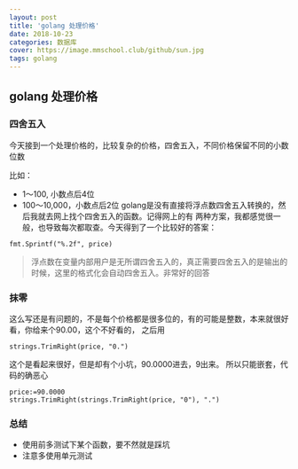 ```yaml
---
layout: post
title: 'golang 处理价格'
date: 2018-10-23
categories: 数据库
cover: https://image.mmschool.club/github/sun.jpg
tags: golang
---
```


## golang 处理价格

### 四舍五入
今天接到一个处理价格的，比较复杂的价格，四舍五入，不同价格保留不同的小数位数

比如：
* 1～100, 小数点后4位
* 100～10,000，小数点后2位
golang是没有直接将浮点数四舍五入转换的，然后我就去网上找个四舍五入的函数。记得网上的有
两种方案，我都感觉很一般，也导致每次都取查。今天得到了一个比较好的答案：
```
fmt.Sprintf("%.2f", price)
```
> 浮点数在变量内部用户是无所谓四舍五入的，真正需要四舍五入的是输出的时候，这里的格式化会自动四舍五入。非常好的回答

### 抹零
这么写还是有问题的，不是每个价格都是很多位的，有的可能是整数，本来就很好看，你给来个90.00，这个不好看的，
之后用
```
strings.TrimRight(price, "0.")
```
这个是看起来很好，但是却有个小坑，90.0000进去，9出来。
所以只能嵌套，代码的确恶心
```
price:=90.0000
strings.TrimRight(strings.TrimRight(price, "0"), ".")
```

### 总结
* 使用前多测试下某个函数，要不然就是踩坑
* 注意多使用单元测试